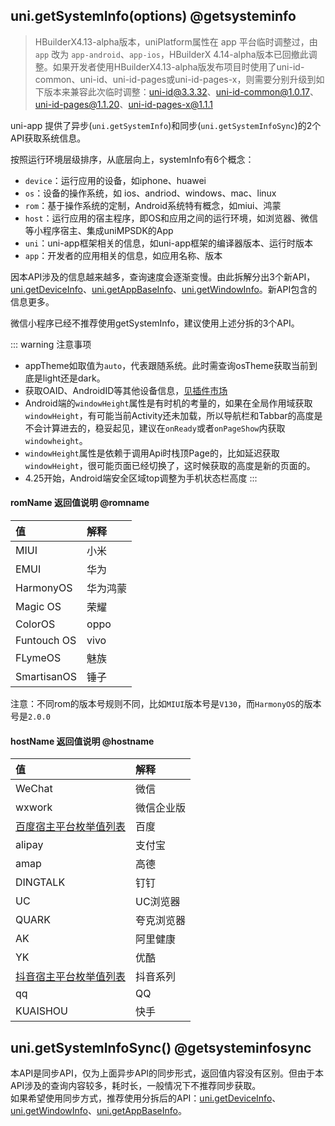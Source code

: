 ## uni.getSystemInfo(options) @getsysteminfo

> HBuilderX4.13-alpha版本，uniPlatform属性在 app 平台临时调整过，由 `app` 改为 `app-android`、`app-ios`，HBuilderX 4.14-alpha版本已回撤此调整。如果开发者使用HBuilderX4.13-alpha版发布项目时使用了uni-id-common、uni-id、uni-id-pages或uni-id-pages-x，则需要分别升级到如下版本来兼容此次临时调整：uni-id@3.3.32、uni-id-common@1.0.17、uni-id-pages@1.1.20、uni-id-pages-x@1.1.1

<!-- UTSAPIJSON.getSystemInfo.description -->

<!-- UTSAPIJSON.getSystemInfo.compatibility -->

uni-app 提供了异步(`uni.getSystemInfo`)和同步(`uni.getSystemInfoSync`)的2个API获取系统信息。

按照运行环境层级排序，从底层向上，systemInfo有6个概念：
- `device`：运行应用的设备，如iphone、huawei
- `os`：设备的操作系统，如 ios、andriod、windows、mac、linux
- `rom`：基于操作系统的定制，Android系统特有概念，如miui、鸿蒙
- `host`：运行应用的宿主程序，即OS和应用之间的运行环境，如浏览器、微信等小程序宿主、集成uniMPSDK的App
- `uni`：uni-app框架相关的信息，如uni-app框架的编译器版本、运行时版本
- `app`：开发者的应用相关的信息，如应用名称、版本

因本API涉及的信息越来越多，查询速度会逐渐变慢。由此拆解分出3个新API，[uni.getDeviceInfo](get-device-info.md)、[uni.getAppBaseInfo](get-app-base-info.md)、[uni.getWindowInfo](get-window-info.md)。新API包含的信息更多。

微信小程序已经不推荐使用getSystemInfo，建议使用上述分拆的3个API。

<!-- UTSAPIJSON.getSystemInfo.param -->

<!-- UTSAPIJSON.getSystemInfo.returnValue -->

::: warning 注意事项
- appTheme如取值为`auto`，代表跟随系统。此时需查询osTheme获取当前到底是light还是dark。
- 获取OAID、AndroidID等其他设备信息，[见插件市场](https://ext.dcloud.net.cn/search?q=oaid&orderBy=Relevance&uni-appx=1)
- Android端的`windowHeight`属性是有时机的考量的，如果在全局作用域获取`windowHeight`，有可能当前Activity还未加载，所以导航栏和Tabbar的高度是不会计算进去的，稳妥起见，建议在`onReady`或者`onPageShow`内获取`windowheight`。
- `windowHeight`属性是依赖于调用Api时栈顶Page的，比如延迟获取`windowHeight`，很可能页面已经切换了，这时候获取的高度是新的页面的。
- 4.25开始，Android端安全区域top调整为手机状态栏高度
:::

#### romName 返回值说明 @romname

|值|解释|
|:-|:-|
|MIUI|小米|
|EMUI|华为|
|HarmonyOS|华为鸿蒙|
|Magic OS|荣耀|
|ColorOS|oppo|
|Funtouch OS|vivo|
|FLymeOS|魅族|
|SmartisanOS|锤子|

注意：不同rom的版本号规则不同，比如`MIUI`版本号是`V130`，而`HarmonyOS`的版本号是`2.0.0`

#### hostName 返回值说明 @hostname

|值|解释|
|:-|:-|
|WeChat|微信|
|wxwork|微信企业版|
|[百度宿主平台枚举值列表](https://smartprogram.baidu.com/docs/develop/api/device_sys/hostlist/)|百度|
|alipay|支付宝|
|amap|高德|
|DINGTALK|钉钉|
|UC|UC浏览器|
|QUARK|夸克浏览器|
|AK|阿里健康|
|YK|优酷|
|[抖音宿主平台枚举值列表](https://developer.open-douyin.com/docs/resource/zh-CN/mini-app/develop/api/device/system-information/tt-get-system-info/#appname-%E8%AF%B4%E6%98%8E)|抖音系列|
|qq|QQ|
|KUAISHOU|快手|

<!-- UTSAPIJSON.getSystemInfo.example -->

<!-- UTSAPIJSON.getSystemInfo.tutorial -->

## uni.getSystemInfoSync() @getsysteminfosync

<!-- UTSAPIJSON.getSystemInfoSync.description -->

本API是同步API，仅为上面异步API的同步形式，返回值内容没有区别。但由于本API涉及的查询内容较多，耗时长，一般情况下不推荐同步获取。\
如果希望使用同步方式，推荐使用分拆后的API：[uni.getDeviceInfo](./get-device-info.md)、[uni.getWindowInfo](./get-window-info.md)、[uni.getAppBaseInfo](./get-app-base-info.md)。

<!-- UTSAPIJSON.getSystemInfoSync.compatibility -->

<!-- UTSAPIJSON.getSystemInfoSync.param -->

<!-- UTSAPIJSON.getSystemInfoSync.returnValue -->

<!-- UTSAPIJSON.getSystemInfoSync.example -->

<!-- UTSAPIJSON.getSystemInfoSync.tutorial -->

<!-- UTSAPIJSON.general_type.name -->

<!-- UTSAPIJSON.general_type.param -->
